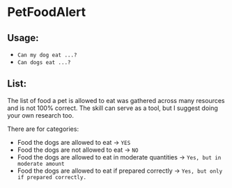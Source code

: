 # PetFoodAlert

## Usage:
* `Can my dog eat ...?`
* `Can dogs eat ...?`

## List:
The list of food a pet is allowed to eat was gathered across many
resources and is not 100% correct. The skill can serve as a tool,
but I suggest doing your own research too.

There are for categories:
* Food the dogs are allowed to eat -> `YES`
* Food the dogs are not allowed to eat -> `NO`
* Food the dogs are allowed to eat in moderate quantities -> `Yes, but in moderate amount`
* Food the dogs are allowed to eat if prepared correctly -> `Yes, but only if prepared correctly.`
